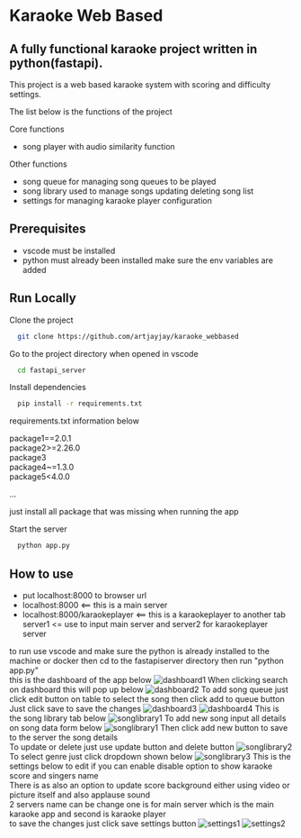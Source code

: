 # Karaoke Web Based
## A fully functional karaoke project written in python(fastapi).

This project is a web based karaoke system with scoring and difficulty settings.

The list below is the functions of the project

Core functions

* song player with audio similarity function

Other functions

* song queue for managing song queues to be played
* song library used to manage songs updating deleting song list
* settings for managing karaoke player configuration
## Prerequisites
* vscode must be installed
* python must already been installed make sure the env variables are added


## Run Locally

Clone the project

```bash
  git clone https://github.com/artjayjay/karaoke_webbased
```

Go to the project directory when opened in vscode

```bash
  cd fastapi_server
```

Install dependencies

```bash
  pip install -r requirements.txt
```

requirements.txt information below

package1==2.0.1  
package2>=2.26.0  
package3  
package4~=1.3.0  
package5<4.0.0

...

just install all package that was missing when running the app

Start the server

```bash
  python app.py
```
## How to use
* put localhost:8000 to browser url
* localhost:8000 <== this is a main server
* localhost:8000/karaokeplayer <== this is a karaokeplayer to another tab
server1 <= use to input main server and server2 for karaokeplayer server



to run use vscode and make sure the python is already installed to the machine or docker
then cd to the fastapiserver directory then run "python app.py"  
this is the dashboard of the app below
![dashboard1](https://github.com/user-attachments/assets/b102cf43-c583-4724-8d15-793195442570)
When clicking search on dashboard this will pop up below
![dashboard2](https://github.com/user-attachments/assets/e8b2a309-1583-4e97-a783-a3328ddfbbc5)
To add song queue just click edit button on table to select the song then click add to queue button  
Just click save to save the changes
![dashboard3](https://github.com/user-attachments/assets/ed562414-fa02-4f29-bd88-304172228429)
![dashboard4](https://github.com/user-attachments/assets/64d71e0d-babb-4e72-a821-927bffe11fb5)
This is the song library tab below
![songlibrary1](https://github.com/user-attachments/assets/9fab59da-c9d3-49a5-b0ea-7e99012016cb)
To add new song input all details on song data form below
![songlibrary1](https://github.com/user-attachments/assets/d8c29d2d-496c-46a3-883d-09b37806585c)
Then click add new button to save to the server the song details  
To update or delete just use update button and delete button
![songlibrary2](https://github.com/user-attachments/assets/1c429385-bf29-4082-ba2d-2f923e798fa4)
To select genre just click dropdown shown below
![songlibrary3](https://github.com/user-attachments/assets/488eb0e3-c802-42fe-b792-91948d0ab797)
This is the settings below to edit if you can enable disable option to show karaoke score
and singers name  
There is as also an option to update score background either using video or picture itself
and also applause sound  
2 servers name can be change one is for main server which is the main karaoke app and second is karaoke player  
to save the changes just click save settings button
![settings1](https://github.com/user-attachments/assets/e7e4501b-a941-4b91-a791-c9895f7498f3)
![settings2](https://github.com/user-attachments/assets/e6006b0c-b17a-4d65-a7b9-de00579ab6d5)
